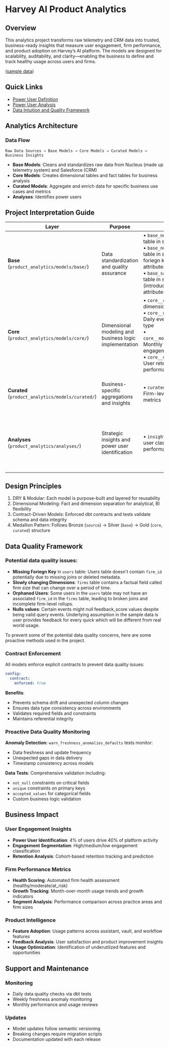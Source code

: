 # Harvey AI Product Analytics

## Overview

This analytics project transforms raw telemetry and CRM data into trusted, business-ready insights that measure user engagement, firm performance, and product adoption on Harvey’s AI platform. The models are designed for scalability, auditability, and clarity—enabling the business to define and track healthy usage across users and firms.

([sample data](https://docs.google.com/spreadsheets/d/1QCykHV7gq4XXtrpvgmITf2YCGuljyr9NZHzAFl0FWxQ/edit?gid=2072030414#gid=2072030414))

## Quick Links
- [Power User Definition](analyses/README.md)
- [Power User Analysis](analyses/insights__power_users.sql)
- [Data Intuition and Quality Framework](#data-quality-framework)

## Analytics Architecture

### Data Flow
```
Raw Data Sources → Base Models → Core Models → Curated Models → Business Insights
```

- **Base Models**: Cleans and standardizes raw data from Nucleus (made up telemetry system) and Salesforce (CRM)
- **Core Models**: Creates dimensional tables and fact tables for business analysis
- **Curated Models**: Aggregate and enrich data for specific business use cases and metrics
- **Analyses**: Identifies power users

## Project Interpretation Guide

| Layer | Purpose | Models | Key Metrics |
|-------|---------|--------|-------------|
| **Base** (`product_analytics/models/base/`) | Data standardization and quality assurance | • `base_nucleus__events`: users table in sample data<br>• `base_nucleus__users`: users table in sample data (included foriegn keys and other attributes) <br>• `base_salesforce__firms`: firms table in sample data (introduced dimensional attributes)| • NA |
| **Core** (`product_analytics/models/core/`) | Dimensional modeling and business logic implementation | • `core__calendar`: Time dimension for trend analysis<br>• `core__daily_event_summary`: Daily event aggregations by type<br>• `core__monthly_user_engagement`: Monthly user activity and engagement levels<br>• `core__user_cohort_analysis`: User retention and cohort performance | • Daily/Monthly Active Users (DAU/MAU)<br>• User engagement levels (high/medium/low/zero)<br>• Cohort retention rates and growth trends<br>• Query volume and document upload patterns |
| **Curated** (`product_analytics/models/curated/`) | Business-specific aggregations and insights | • `curated__firm_usage_summary`: Firm-level health and growth metrics | • Firm health scores (healthy/moderate/at_risk)<br>• Growth trends and usage patterns<br>• Power user ratios and engagement quality |
| **Analyses** (`product_analytics/analyses/`) | Strategic insights and power user identification | • `insights__power_users`: Power user classification and firm performance ranking | • Power user identification (100+ queries, 3 query types, 20+ feedback, ≤5 days active)<br>• Firm performance rankings within segments<br>• Top 10% power user firms by segment |

## Design Principles

1. DRY & Modular: Each model is purpose-built and layered for reusability
2. Dimensional Modeling: Fact and dimension separation for analytical, BI flexibility
3. Contract-Driven Models: Enforced dbt contracts and tests validate schema and data integrity
4. Medallion Pattern: Follows Bronze (`source`) → Silver (`base`) → Gold (`core`, `curated`) structure

## Data Quality Framework

### **Potential data quality issues:**
- **Missing Foriegn Key** in `users` table: Users table doesn't contain `firm_id` potentially due to missing joins or deleted metadata.
- **Slowly changing Dimensions**: `firms` table contains a factual field called firm size that can change over a period of time.
- **Orphaned Users**: Some users in the `users` table may not have an associated `firm_id` in the `firms` table, leading to broken joins and incomplete firm-level rollups.
- **Nulls values**: Certain events might null feedback_score values despite being valid query events. Underlying assumption in the sample data is user provides feedback for every quick which will be different from real world usage.

To prevent some of the potential data quality concerns, here are some proactive methods used in the project.

### Contract Enforcement
All models enforce explicit contracts to prevent data quality issues:
```yaml
config:
  contract:
    enforced: true
```

**Benefits**:
- Prevents schema drift and unexpected column changes
- Ensures data type consistency across environments
- Validates required fields and constraints
- Maintains referential integrity

### Proactive Data Quality Monitoring
**Anomaly Detection**: `warn_freshness_anomalies_defaults` tests monitor:
- Data freshness and update frequency
- Unexpected gaps in data delivery
- Timestamp consistency across models

**Data Tests**: Comprehensive validation including:
- `not_null` constraints on critical fields
- `unique` constraints on primary keys
- `accepted_values` for categorical fields
- Custom business logic validation

## Business Impact

### User Engagement Insights
- **Power User Identification**: 4% of users drive 40% of platform activity
- **Engagement Segmentation**: High/medium/low engagement classification
- **Retention Analysis**: Cohort-based retention tracking and prediction

### Firm Performance Metrics
- **Health Scoring**: Automated firm health assessment (healthy/moderate/at_risk)
- **Growth Tracking**: Month-over-month usage trends and growth indicators
- **Segment Analysis**: Performance comparison across practice areas and firm sizes

### Product Intelligence
- **Feature Adoption**: Usage patterns across assistant, vault, and workflow features
- **Feedback Analysis**: User satisfaction and product improvement insights
- **Usage Optimization**: Identification of underutilized features and opportunities

## Support and Maintenance

### Monitoring
- Daily data quality checks via dbt tests
- Weekly freshness anomaly monitoring
- Monthly performance and usage reviews

### Updates
- Model updates follow semantic versioning
- Breaking changes require migration scripts
- Documentation updated with each release
